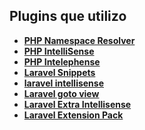 ## Plugins que utilizo
- **[PHP Namespace Resolver](https://marketplace.visualstudio.com/items?itemName=MehediDracula.php-namespace-resolver)**
- **[PHP IntelliSense](https://marketplace.visualstudio.com/items?itemName=zobo.php-intellisense)**
- **[PHP Intelephense](https://marketplace.visualstudio.com/items?itemName=bmewburn.vscode-intelephense-client)**
- **[Laravel Snippets](https://marketplace.visualstudio.com/items?itemName=onecentlin.laravel5-snippets)**
- **[laravel intellisense](https://marketplace.visualstudio.com/items?itemName=mohamedbenhida.laravel-intellisense)**
- **[Laravel goto view](https://marketplace.visualstudio.com/items?itemName=codingyu.laravel-goto-view)**
- **[Laravel Extra Intellisense](https://marketplace.visualstudio.com/items?itemName=amiralizadeh9480.laravel-extra-intellisense)**
- **[Laravel Extension Pack](https://marketplace.visualstudio.com/items?itemName=onecentlin.laravel-extension-pack)**
